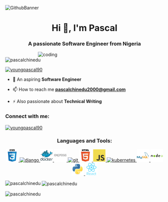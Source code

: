 ![GithubBanner](https://user-images.githubusercontent.com/99515673/229996002-7895c956-76e0-4473-bb41-8e6b89b27068.jpg)

<h1 align="center">Hi 👋, I'm Pascal</h1>
<h3 align="center">A passionate Software Engineer from Nigeria</h3>

<img align="right" alt="coding" width="400" src="https://media1.giphy.com/media/qgQUggAC3Pfv687qPC/giphy.gif?cid=ecf05e47vrpmnsjtpaahe5m26st8sr92bp3f4lpaxxby1laa&rid=giphy.gif&ct=g">

<p align="left"> <img src="https://komarev.com/ghpvc/?username=pascalchinedu&label=Profile%20views&color=0e75b6&style=flat" alt="pascalchinedu" /> </p>

<p align="left"> <a href="https://twitter.com/youngpascal90" target="blank"><img src="https://img.shields.io/twitter/follow/youngpascal90?logo=twitter&style=for-the-badge" alt="youngpascal90" /></a> </p>

- 🌱 An aspiring **Software Engineer**

- 📫 How to reach me **pascalchinedu2000@gmail.com**

- ⚡ Also passionate about **Technical Writing**

<h3 align="left">Connect with me:</h3>
<p align="left">
<a href="https://twitter.com/youngpascal90" target="blank"><img align="center" src="https://raw.githubusercontent.com/rahuldkjain/github-profile-readme-generator/master/src/images/icons/Social/twitter.svg" alt="youngpascal90" height="30" width="40" /></a>
</p>

<h3 align="center">Languages and Tools:</h3>
<p align="center"> <a href="https://www.w3schools.com/css/" target="_blank" rel="noreferrer"> <img src="https://raw.githubusercontent.com/devicons/devicon/master/icons/css3/css3-original-wordmark.svg" alt="css3" width="40" height="40"/> </a> <a href="https://www.djangoproject.com/" target="_blank" rel="noreferrer"> <img src="https://cdn.worldvectorlogo.com/logos/django.svg" alt="django" width="40" height="40"/> </a> <a href="https://www.docker.com/" target="_blank" rel="noreferrer"> <img src="https://raw.githubusercontent.com/devicons/devicon/master/icons/docker/docker-original-wordmark.svg" alt="docker" width="40" height="40"/> </a> <a href="https://expressjs.com" target="_blank" rel="noreferrer"> <img src="https://raw.githubusercontent.com/devicons/devicon/master/icons/express/express-original-wordmark.svg" alt="express" width="40" height="40"/> </a> <a href="https://git-scm.com/" target="_blank" rel="noreferrer"> <img src="https://www.vectorlogo.zone/logos/git-scm/git-scm-icon.svg" alt="git" width="40" height="40"/> </a> <a href="https://www.w3.org/html/" target="_blank" rel="noreferrer"> <img src="https://raw.githubusercontent.com/devicons/devicon/master/icons/html5/html5-original-wordmark.svg" alt="html5" width="40" height="40"/> </a> <a href="https://developer.mozilla.org/en-US/docs/Web/JavaScript" target="_blank" rel="noreferrer"> <img src="https://raw.githubusercontent.com/devicons/devicon/master/icons/javascript/javascript-original.svg" alt="javascript" width="40" height="40"/> </a> <a href="https://kubernetes.io" target="_blank" rel="noreferrer"> <img src="https://www.vectorlogo.zone/logos/kubernetes/kubernetes-icon.svg" alt="kubernetes" width="40" height="40"/> </a> <a href="https://www.mysql.com/" target="_blank" rel="noreferrer"> <img src="https://raw.githubusercontent.com/devicons/devicon/master/icons/mysql/mysql-original-wordmark.svg" alt="mysql" width="40" height="40"/> </a> <a href="https://nodejs.org" target="_blank" rel="noreferrer"> <img src="https://raw.githubusercontent.com/devicons/devicon/master/icons/nodejs/nodejs-original-wordmark.svg" alt="nodejs" width="40" height="40"/> </a> <a href="https://www.python.org" target="_blank" rel="noreferrer"> <img src="https://raw.githubusercontent.com/devicons/devicon/master/icons/python/python-original.svg" alt="python" width="40" height="40"/> </a> <a href="https://reactjs.org/" target="_blank" rel="noreferrer"> <img src="https://raw.githubusercontent.com/devicons/devicon/master/icons/react/react-original-wordmark.svg" alt="react" width="40" height="40"/> </a> </p>

<p><img align="left" src="https://github-readme-stats.vercel.app/api/top-langs?username=pascalchinedu&show_icons=true&locale=en&layout=compact" alt="pascalchinedu" /></p>

<p>&nbsp;<img align="center" src="https://github-readme-stats.vercel.app/api?username=pascalchinedu&show_icons=true&locale=en" alt="pascalchinedu" /></p>

<p><img align="center" src="https://github-readme-streak-stats.herokuapp.com/?user=pascalchinedu&" alt="pascalchinedu" /></p>

